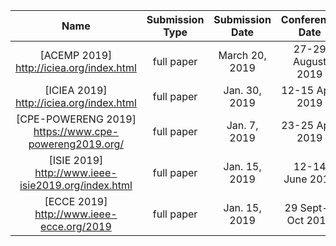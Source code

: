 |Name|Submission Type|Submission Date|Conference Date|Place|
|:--:|:--:|:--:|:--:|:--:|
|[ACEMP 2019] http://iciea.org/index.html   | full paper | March 20, 2019| 27-29 August 2019 | Istanbul, Turkey |
|[ICIEA 2019] http://iciea.org/index.html   | full paper | Jan. 30, 2019| 12-15 April 2019 | Tokyo, Japan |
|[CPE-POWERENG 2019]  https://www.cpe-powereng2019.org/    | full paper | Jan. 7, 2019 | 23-25 April 2019 | Sonderborg, Denmark |
|[ISIE 2019] http://www.ieee-isie2019.org/index.html  | full paper | Jan. 15, 2019 | 12-14 June 2019 | Vancouver, Canada |
|[ECCE 2019] http://www.ieee-ecce.org/2019 | full paper|Jan. 15, 2019|29 Sept-3 Oct 2019|Baltimore, MD, USA|